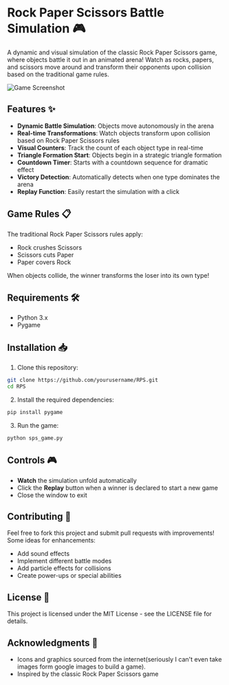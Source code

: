 # Rock Paper Scissors Battle Simulation 🎮

A dynamic and visual simulation of the classic Rock Paper Scissors game, where objects battle it out in an animated arena! Watch as rocks, papers, and scissors move around and transform their opponents upon collision based on the traditional game rules.

![Game Screenshot](https://github.com/i-anuragmishra/RPS-Battle-Arena/blob/master/Screenshot%202024-12-24%20at%204.55.42%E2%80%AFPM.png)

## Features ✨

- **Dynamic Battle Simulation**: Objects move autonomously in the arena
- **Real-time Transformations**: Watch objects transform upon collision based on Rock Paper Scissors rules
- **Visual Counters**: Track the count of each object type in real-time
- **Triangle Formation Start**: Objects begin in a strategic triangle formation
- **Countdown Timer**: Starts with a countdown sequence for dramatic effect
- **Victory Detection**: Automatically detects when one type dominates the arena
- **Replay Function**: Easily restart the simulation with a click

## Game Rules 📋

The traditional Rock Paper Scissors rules apply:
- Rock crushes Scissors
- Scissors cuts Paper
- Paper covers Rock

When objects collide, the winner transforms the loser into its own type!

## Requirements 🛠

- Python 3.x
- Pygame

## Installation 📥

1. Clone this repository:
```bash
git clone https://github.com/yourusername/RPS.git
cd RPS
```

2. Install the required dependencies:
```bash
pip install pygame
```

3. Run the game:
```bash
python sps_game.py
```

## Controls 🎮

- **Watch** the simulation unfold automatically
- Click the **Replay** button when a winner is declared to start a new game
- Close the window to exit


## Contributing 🤝

Feel free to fork this project and submit pull requests with improvements! Some ideas for enhancements:
- Add sound effects
- Implement different battle modes
- Add particle effects for collisions
- Create power-ups or special abilities

## License 📄

This project is licensed under the MIT License - see the LICENSE file for details.

## Acknowledgments 🙏

- Icons and graphics sourced from the internet(seriously I can't even take images form google images to build a game).
- Inspired by the classic Rock Paper Scissors game 
